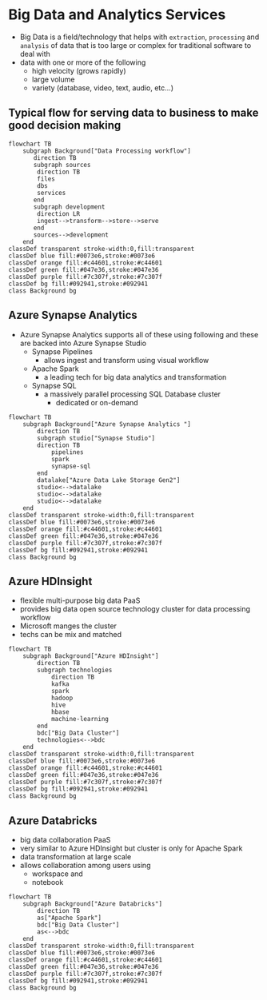 # Big Data and Analytics Services

* Big Data is a field/technology that helps with `extraction`, `processing` and `analysis` of data that is too large or complex for traditional software to deal with
* data with one or more of the following
  * high velocity (grows rapidly)
  * large volume
  * variety (database, video, text, audio, etc...)

## Typical flow for serving data to business to make good decision making

```mermaid
flowchart TB
    subgraph Background["Data Processing workflow"]
       direction TB
       subgraph sources
        direction TB
        files
        dbs
        services
       end 
       subgraph development
        direction LR
        ingest-->transform-->store-->serve
       end
       sources-->development
    end
classDef transparent stroke-width:0,fill:transparent
classDef blue fill:#0073e6,stroke:#0073e6
classDef orange fill:#c44601,stroke:#c44601
classDef green fill:#047e36,stroke:#047e36
classDef purple fill:#7c307f,stroke:#7c307f
classDef bg fill:#092941,stroke:#092941
class Background bg
```

## Azure Synapse Analytics

* Azure Synapse Analytics supports all of these using following and these are backed into Azure Synapse Studio
  * Synapse Pipelines
    * allows ingest and transform using visual workflow
  * Apache Spark
    * a leading tech for big data analytics and transformation
  * Synapse SQL
    * a massively parallel processing SQL Database cluster
      * dedicated or on-demand

```mermaid
flowchart TB
    subgraph Background["Azure Synapse Analytics "]
        direction TB
        subgraph studio["Synapse Studio"]
        direction TB
            pipelines        
            spark
            synapse-sql
        end
        datalake["Azure Data Lake Storage Gen2"]
        studio<-->datalake
        studio<-->datalake
        studio<-->datalake
    end
classDef transparent stroke-width:0,fill:transparent
classDef blue fill:#0073e6,stroke:#0073e6
classDef orange fill:#c44601,stroke:#c44601
classDef green fill:#047e36,stroke:#047e36
classDef purple fill:#7c307f,stroke:#7c307f
classDef bg fill:#092941,stroke:#092941
class Background bg
```

## Azure HDInsight

* flexible multi-purpose big data PaaS
* provides big data open source technology cluster for data processing workflow
* Microsoft manges the cluster
* techs can be mix and matched

```mermaid
flowchart TB
    subgraph Background["Azure HDInsight"]
        direction TB
        subgraph technologies
            direction TB
            kafka
            spark
            hadoop
            hive
            hbase
            machine-learning
        end
        bdc["Big Data Cluster"]
        technologies<-->bdc
    end
classDef transparent stroke-width:0,fill:transparent
classDef blue fill:#0073e6,stroke:#0073e6
classDef orange fill:#c44601,stroke:#c44601
classDef green fill:#047e36,stroke:#047e36
classDef purple fill:#7c307f,stroke:#7c307f
classDef bg fill:#092941,stroke:#092941
class Background bg
```

## Azure Databricks

* big data collaboration PaaS
* very similar to Azure HDInsight but cluster is only for Apache Spark
* data transformation at large scale
* allows collaboration among users using
  * workspace and
  * notebook

```mermaid
flowchart TB
    subgraph Background["Azure Databricks"]
        direction TB
        as["Apache Spark"]
        bdc["Big Data Cluster"]
        as<-->bdc
    end
classDef transparent stroke-width:0,fill:transparent
classDef blue fill:#0073e6,stroke:#0073e6
classDef orange fill:#c44601,stroke:#c44601
classDef green fill:#047e36,stroke:#047e36
classDef purple fill:#7c307f,stroke:#7c307f
classDef bg fill:#092941,stroke:#092941
class Background bg
```